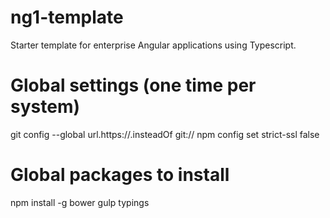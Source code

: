 # ng1-template
Starter template for enterprise Angular applications using Typescript.

# Global settings (one time per system)
git config --global url.https://.insteadOf git:// 
npm config set strict-ssl false

# Global packages to install
npm install -g bower gulp typings
